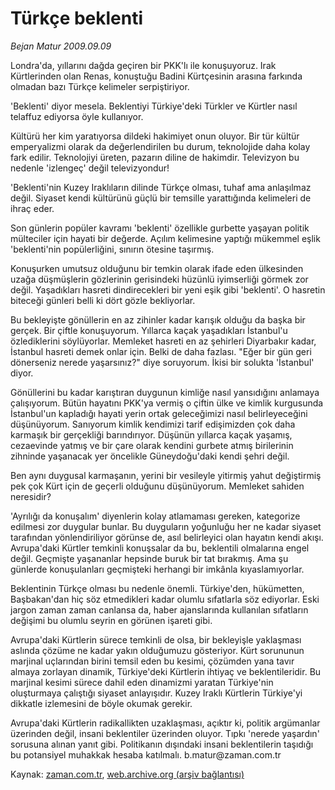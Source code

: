 # Türkçe beklenti

*Bejan Matur 2009.09.09*

<tr><td class="metin" colspan="2" style="padding-top: 20px; padding-left: 5px; padding-right: 10px;">Londra'da, yıllarını dağda geçiren bir PKK'lı ile konuşuyoruz. Irak Kürtlerinden olan Renas, konuştuğu Badini Kürtçesinin arasına farkında olmadan bazı Türkçe kelimeler serpiştiriyor.</td></tr><tr><td class="metin" colspan="2" style="padding-top: 20px; padding-left: 5px; padding-right: 10px;"><p>'Beklenti' diyor mesela. Beklentiyi Türkiye'deki Türkler ve Kürtler nasıl telaffuz ediyorsa öyle kullanıyor.
<p>Kültürü her kim yaratıyorsa dildeki hakimiyet onun oluyor. Bir tür kültür emperyalizmi olarak da değerlendirilen bu durum, teknolojide daha kolay fark edilir. Teknolojiyi üreten, pazarın diline de hakimdir. Televizyon bu nedenle 'izlengeç' değil televizyondur!
<p>'Beklenti'nin Kuzey Iraklıların dilinde Türkçe olması, tuhaf ama anlaşılmaz değil. Siyaset kendi kültürünü güçlü bir temsille yarattığında kelimeleri de ihraç eder.
<p>Son günlerin popüler kavramı 'beklenti' özellikle gurbette yaşayan politik mülteciler için hayati bir değerde. Açılım kelimesine yaptığı mükemmel eşlik 'beklenti'nin popülerliğini, sınırın ötesine taşırmış.
<p>Konuşurken umutsuz olduğunu bir temkin olarak ifade eden ülkesinden uzağa düşmüşlerin gözlerinin gerisindeki hüzünlü iyimserliği görmek zor değil. Yaşadıkları hasreti dindirecekleri bir yeni eşik gibi 'beklenti'. O hasretin biteceği günleri belli ki dört gözle bekliyorlar.
<p>Bu bekleyişte gönüllerin en az zihinler kadar karışık olduğu da başka bir gerçek. Bir çiftle konuşuyorum. Yıllarca kaçak yaşadıkları İstanbul'u özlediklerini söylüyorlar. Memleket hasreti en az şehirleri Diyarbakır kadar, İstanbul hasreti demek onlar için. Belki de daha fazlası. "Eğer bir gün geri dönerseniz nerede yaşarsınız?" diye soruyorum. İkisi bir solukta 'İstanbul' diyor.
<p>Gönüllerini bu kadar karıştıran duygunun kimliğe nasıl yansıdığını anlamaya çalışıyorum. Bütün hayatını PKK'ya vermiş o çiftin ülke ve kimlik kurgusunda İstanbul'un kapladığı hayati yerin ortak geleceğimizi nasıl belirleyeceğini düşünüyorum. Sanıyorum kimlik kendimizi tarif edişimizden çok daha karmaşık bir gerçekliği barındırıyor. Düşünün yıllarca kaçak yaşamış, cezaevinde yatmış ve bir çare olarak kendini gurbete atmış birilerinin zihninde yaşanacak yer öncelikle Güneydoğu'daki kendi şehri değil.
<p>Ben aynı duygusal karmaşanın, yerini bir vesileyle yitirmiş yahut değiştirmiş pek çok Kürt için de geçerli olduğunu düşünüyorum. Memleket sahiden neresidir?
<p>'Ayrılığı da konuşalım' diyenlerin kolay atlamaması gereken, kategorize edilmesi zor duygular bunlar. Bu duyguların yoğunluğu her ne kadar siyaset tarafından yönlendiriliyor görünse de, asıl belirleyici olan hayatın kendi akışı. Avrupa'daki Kürtler temkinli konuşsalar da bu, beklentili olmalarına engel değil. Geçmişte yaşananlar hepsinde buruk bir tat bırakmış. Ama şu günlerde konuşulanları geçmişteki herhangi bir imkânla kıyaslamıyorlar.
<p>Beklentinin Türkçe olması bu nedenle önemli. Türkiye'den, hükümetten, Başbakan'dan hiç söz etmedikleri kadar olumlu sıfatlarla söz ediyorlar. Eski jargon zaman zaman canlansa da, haber ajanslarında kullanılan sıfatların değişimi bu olumlu seyrin en görünen işareti gibi.
<p>Avrupa'daki Kürtlerin sürece temkinli de olsa, bir bekleyişle yaklaşması aslında çözüme ne kadar yakın olduğumuzu gösteriyor. Kürt sorununun marjinal uçlarından birini temsil eden bu kesimi, çözümden yana tavır almaya zorlayan dinamik, Türkiye'deki Kürtlerin ihtiyaç ve beklentileridir. Bu marjinal kesimi sürece dahil eden dinamizmi yaratan Türkiye'nin oluşturmaya çalıştığı siyaset anlayışıdır. Kuzey Iraklı Kürtlerin Türkiye'yi dikkatle izlemesini de böyle okumak gerekir.
<p>Avrupa'daki Kürtlerin radikallikten uzaklaşması, açıktır ki, politik argümanlar üzerinden değil, insani beklentiler üzerinden oluyor. Tıpkı 'nerede yaşardın' sorusuna alınan yanıt gibi. Politikanın dışındaki insani beklentilerin taşıdığı bu potansiyel muhakkak hesaba katılmalı. b.matur@zaman.com.tr <br/></p></p></p></p></p></p></p></p></p></p></p></p></td></tr>

Kaynak: [zaman.com.tr](http://zaman.com.tr/yazar.do?yazino=889961), [web.archive.org (arşiv bağlantısı)](http://web.archive.org/web/20090914165955/http://www.zaman.com.tr:80/yazar.do?yazino=889961)
